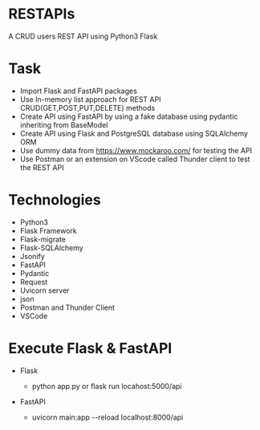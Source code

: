 # RESTAPIs
A CRUD users REST API using Python3 Flask 

# Task
- Import Flask and FastAPI packages 
- Use In-memory list approach for REST API CRUD(GET,POST,PUT,DELETE) methods
- Create API using FastAPI by using a fake database using pydantic inheriting from BaseModel 
- Create API using Flask and PostgreSQL database using SQLAlchemy ORM
- Use dummy data from https://www.mockaroo.com/ for testing the API
- Use Postman or an extension on VScode called Thunder client to test the REST API

# Technologies
- Python3
- Flask Framework
- Flask-migrate
- Flask-SQLAlchemy
- Jsonify
- FastAPI
- Pydantic  
- Request
- Uvicorn server
- json
- Postman and Thunder Client
- VSCode

# Execute Flask & FastAPI
- Flask
  - python app.py or flask run
  locahost:5000/api

- FastAPI
  - uvicorn main:app --reload
  localhost:8000/api
